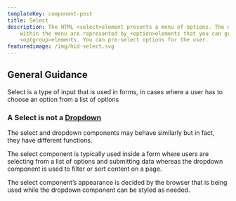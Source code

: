 ```yaml
---
templateKey: component-post
title: Select
description: The HTML <select>element presents a menu of options. The options
    within the menu are represented by <option>elements that you can group with
    <optgroup>elements. You can pre-select options for the user.
featuredimage: /img/hid-select.svg
---
```


## General Guidance

Select is a type of input that is used in forms, in cases where a user has to choose an option from a list of options

### A Select is not a [Dropdown](http://galaxy-ui-design-system.s3-website-us-east-1.amazonaws.com/galaxy-design/dropdown-overview)

The select and dropdown components may behave similarly but in fact, they have different functions.

The select component is typically used inside a form where users are selecting from a list of options and submitting data whereas the dropdown component is used to filter or sort content on a page.

The select component’s appearance is decided by the browser that is being used while the dropdown component can be styled as needed.
